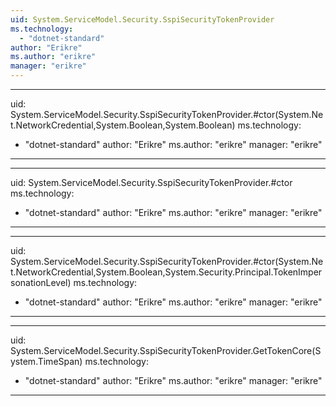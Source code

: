 ```yaml
---
uid: System.ServiceModel.Security.SspiSecurityTokenProvider
ms.technology: 
  - "dotnet-standard"
author: "Erikre"
ms.author: "erikre"
manager: "erikre"
---
```


---
uid: System.ServiceModel.Security.SspiSecurityTokenProvider.#ctor(System.Net.NetworkCredential,System.Boolean,System.Boolean)
ms.technology: 
  - "dotnet-standard"
author: "Erikre"
ms.author: "erikre"
manager: "erikre"
---

---
uid: System.ServiceModel.Security.SspiSecurityTokenProvider.#ctor
ms.technology: 
  - "dotnet-standard"
author: "Erikre"
ms.author: "erikre"
manager: "erikre"
---

---
uid: System.ServiceModel.Security.SspiSecurityTokenProvider.#ctor(System.Net.NetworkCredential,System.Boolean,System.Security.Principal.TokenImpersonationLevel)
ms.technology: 
  - "dotnet-standard"
author: "Erikre"
ms.author: "erikre"
manager: "erikre"
---

---
uid: System.ServiceModel.Security.SspiSecurityTokenProvider.GetTokenCore(System.TimeSpan)
ms.technology: 
  - "dotnet-standard"
author: "Erikre"
ms.author: "erikre"
manager: "erikre"
---

